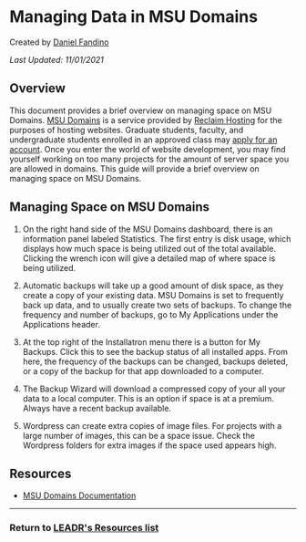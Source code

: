 # Managing Data in MSU Domains

Created by [Daniel Fandino](https://wiredhistory.com/)

*Last Updated: 11/01/2021*

## Overview
This document provides a brief overview on managing space on MSU Domains. [MSU Domains](https://domains.cal.msu.edu/) is a service provided by [Reclaim Hosting](https://reclaimhosting.com/) for the purposes of hosting websites. Graduate students, faculty, and undergraduate students enrolled in an approved class may [apply for an account](https://domains.cal.msu.edu/new-account/). Once you enter the world of website development, you may find yourself working on too many projects for the amount of server space you are allowed in domains. This guide will provide a brief overview on managing space on MSU Domains.

## Managing Space on MSU Domains
1. On the right hand side of the MSU Domains dashboard, there is an information panel labeled Statistics. The first entry is disk usage, which displays how much space is being utilized out of the total available. Clicking the wrench icon will give a detailed map of where space is being utilized.

2. Automatic backups will take up a good amount of disk space, as they create a copy of your existing data. MSU Domains is set to frequently back up data, and to usually create two sets of backups. To change the frequency and number of backups, go to My Applications under the Applications header.

3. At the top right of the Installatron menu there is a button for My Backups. Click this to see the backup status of all installed apps. From here, the frequency of the backups can be changed, backups deleted, or a copy of the backup for that app downloaded to a computer.

4. The Backup Wizard will download a compressed copy of your all your data to a local computer. This is an option if space is at a premium. Always have a recent backup available.

5. Wordpress can create extra copies of image files. For projects with a large number of images, this can be a space issue. Check the Wordpress folders for extra images if the space used appears high.

## Resources
- [MSU Domains Documentation](https://domains.cal.msu.edu/documentation/)

-----
### Return to [LEADR's Resources list](https://leadr-msu.github.io/)
